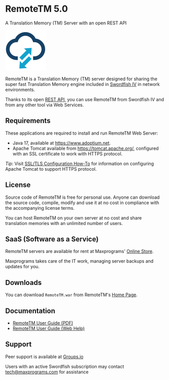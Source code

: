 # RemoteTM 5.0
 A Translation Memory (TM) Server with an open REST API

 <img src="images/favicon.png" alt=""/>

RemoteTM is a Translation Memory (TM) server designed for sharing the super fast Translation Memory engine included in [Swordfish IV](https://maxprograms.com/products/swordfish.html) in network environments.

Thanks to its open [REST API](https://en.wikipedia.org/wiki/Representational_state_transfer), you can use RemoteTM from Swordfish IV and from any other tool via Web Services.

## Requirements

These applications are required to install and run RemoteTM Web Server:
 - Java 17, available at https://www.adoptium.net.
 - Apache Tomcat available from https://tomcat.apache.org/, configured with an SSL certificate to work with HTTPS protocol.

 _Tip_: Visit [SSL/TLS Configuration How-To](https://tomcat.apache.org/tomcat-9.0-doc/ssl-howto.html) for information on configuring Apache Tomcat to support HTTPS protocol.

## License
Source code of RemoteTM is free for personal use. Anyone can download the source code, compile, modify and use it at no cost in compliance with the accompanying license terms.

You can host RemoteTM on your own server at no cost and share translation memories with an unlimited number of users.

## SaaS (Software as a Service)
RemoteTM servers are available for rent at Maxprograms' [Online Store](https://www.maxprograms.com/store/buy.html).

Maxprograms takes care of the IT work, managing server backups and updates for you.

## Downloads

You can download `RemoteTM.war` from RemoteTM's [Home Page](https://maxprograms.com/products/remotetm.html).

## Documentation

 - [RemoteTM User Guide (PDF)](https://www.maxprograms.com/support/remotetm.pdf)
 - [RemoteTM User Guide (Web Help)](https://www.maxprograms.com/support/remotetm.html)

 ## Support

 Peer support is available at  [Groups.io](https://groups.io/g/maxprograms/)

 Users with an active Swordfish subscription may contact tech@maxprograms.com for assistance
